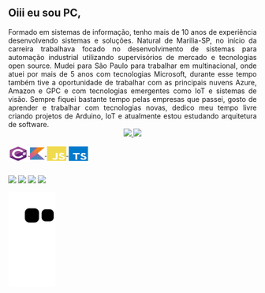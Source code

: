 ## Oiii eu sou PC, 
<div align="justify">
Formado em sistemas de informação, tenho mais de 10 anos de experiência desenvolvendo sistemas e soluções.
Natural de Marilia-SP, no início da carreira trabalhava focado no desenvolvimento de sistemas para automação industrial utilizando supervisórios de mercado e tecnologias open source. Mudei para São Paulo para trabalhar em multinacional, onde atuei por mais de 5 anos com tecnologias Microsoft, durante esse tempo também tive a oportunidade de trabalhar com as principais nuvens Azure, Amazon e GPC e com tecnologias emergentes como IoT e sistemas de visão.
Sempre fiquei bastante tempo pelas empresas que passei, gosto de aprender e trabalhar com tecnologias novas, dedico meu tempo livre criando projetos de Arduino, IoT e atualmente estou estudando arquitetura de software.
</div>

<div align="center" >
  <a href="https://github.com/paulocesaaars">
  <img height="180em" src="https://github-readme-stats.vercel.app/api?username=paulocesaaars&show_icons=true&theme=dark&include_all_commits=true&count_private=true"/>
  <img height="180em" src="https://github-readme-stats.vercel.app/api/top-langs/?username=paulocesaaars&layout=compact&langs_count=7&theme=dark"/>
</div>
  
<div style="display: inline_block"><br>
  <img align="center" alt="Paulo-Csharp" height="30" width="40" src="https://raw.githubusercontent.com/devicons/devicon/master/icons/csharp/csharp-original.svg">
  <img align="center" alt="Paulo-Kotlin" height="25" width="30" src="https://github.com/devicons/devicon/blob/master/icons/kotlin/kotlin-original.svg">
  <img align="center" alt="Paulo-Js" height="30" width="40" src="https://raw.githubusercontent.com/devicons/devicon/master/icons/javascript/javascript-plain.svg">
  <img align="center" alt="Paulo-Ts" height="30" width="40" src="https://raw.githubusercontent.com/devicons/devicon/master/icons/typescript/typescript-plain.svg">
</div>
  
  ##
 
<div> 
  <a href="https://www.youtube.com/channel/UCicme27WuRK1RGwcKgxaPKA/featured" target="_blank"><img src="https://img.shields.io/badge/YouTube-FF0000?style=for-the-badge&logo=youtube&logoColor=white" target="_blank"></a>
  <a href="https://www.instagram.com/paulocesaaars89" target="_blank"><img src="https://img.shields.io/badge/-Instagram-%23E4405F?style=for-the-badge&logo=instagram&logoColor=white" target="_blank"></a>
  <a href = "mailto:paulocesaaars@gmail.com"><img src="https://img.shields.io/badge/-Gmail-%23333?style=for-the-badge&logo=gmail&logoColor=white" target="_blank"></a>
  <a href="https://www.linkedin.com/in/paulocesardesouza" target="_blank"><img src="https://img.shields.io/badge/-LinkedIn-%230077B5?style=for-the-badge&logo=linkedin&logoColor=white" target="_blank"></a> 
 
  ![Snake animation](https://github.com/paulocesaaars/paulocesaaars/blob/output/github-contribution-grid-snake.svg)
 
</div>
